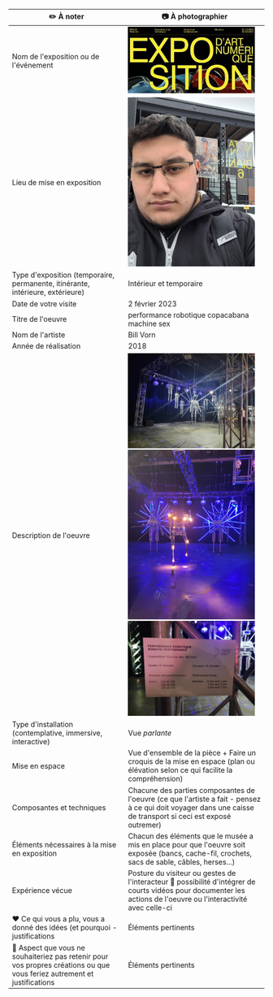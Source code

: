 |:pencil2: À noter  | :camera: À photographier | 
| ---     | ---             | 
| Nom de l'exposition ou de l'événement|<img src="expo.jpg" width=250px heigth=250px />|
| Lieu de mise en exposition    | <img src="MicrosoftTeams-image (24).png" width=250px heigth=250px />| 
| Type d'exposition (temporaire, permanente, itinérante, intérieure, extérieure)    | Intérieur et temporaire | 
| Date de votre visite    | 2 février 2023           | 
| Titre de l'oeuvre  | performance robotique copacabana machine sex | 
| Nom de l'artiste    | Bill Vorn          | 
| Année de réalisation     | 2018         | 
| Description de l'oeuvre   | <img src="MicrosoftTeams-image (25).png" width=250px heigth=250px /> <img src="MicrosoftTeams-image (26).png" width=250px heigth=250px />     <img src="MicrosoftTeams-image (27).png" width=250px heigth=250px />   | 
| Type d'installation (contemplative, immersive, interactive) | Vue *parlante*             | 
| Mise en espace   | Vue d'ensemble de la pièce + Faire un croquis de la mise en espace (plan ou élévation selon ce qui facilite la compréhension)        | 
| Composantes et techniques     | Chacune des parties composantes de l'oeuvre (ce que l'artiste a fait - pensez à ce qui doit voyager dans une caisse de transport si ceci est exposé outremer)| 
| Éléments nécessaires à la mise en exposition   | Chacun des éléments que le musée a mis en place pour que l'oeuvre soit exposée (bancs, cache-fil, crochets, sacs de sable, câbles, herses...)            | 
| Expérience vécue     | Posture du visiteur ou gestes de l'interacteur :movie_camera: possibilité d'intégrer de courts vidéos pour documenter les actions de l'oeuvre ou l'interactivité avec celle-ci        | 
| :heart: Ce qui vous a plu, vous a donné des idées (et pourquoi - justifications   | Éléments pertinents       | 
| :thinking: Aspect que vous ne souhaiteriez pas retenir pour vos propres créations ou que vous feriez autrement et justifications     | Éléments pertinents      | 

